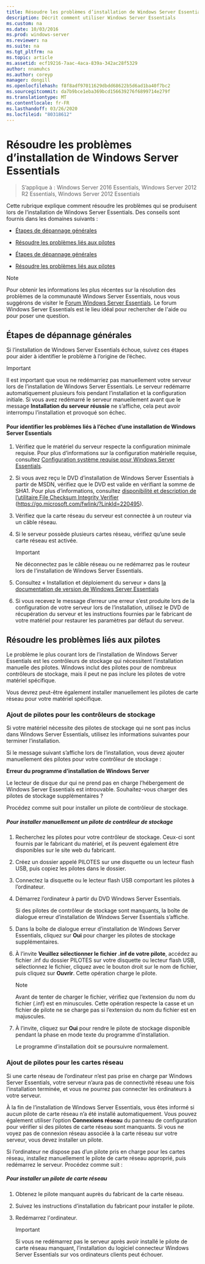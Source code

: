 ```yaml
---
title: Résoudre les problèmes d’installation de Windows Server Essentials
description: Décrit comment utiliser Windows Server Essentials
ms.custom: na
ms.date: 10/03/2016
ms.prod: windows-server
ms.reviewer: na
ms.suite: na
ms.tgt_pltfrm: na
ms.topic: article
ms.assetid: ecf19216-7aac-4aca-839a-342ac28f5329
author: nnamuhcs
ms.author: coreyp
manager: dongill
ms.openlocfilehash: f8f8adf97011629dbdd68622b5d6ad1ba40f7bc2
ms.sourcegitcommit: da7b9bce1eba369bcd156639276f6899714e279f
ms.translationtype: MT
ms.contentlocale: fr-FR
ms.lasthandoff: 03/26/2020
ms.locfileid: "80318612"
---
```

# <a name="troubleshoot-windows-server-essentials-installation"></a>Résoudre les problèmes d’installation de Windows Server Essentials

>S’applique à : Windows Server 2016 Essentials, Windows Server 2012 R2 Essentials, Windows Server 2012 Essentials

Cette rubrique explique comment résoudre les problèmes qui se produisent lors de l’installation de Windows Server Essentials. Des conseils sont fournis dans les domaines suivants :  
  

-   [Étapes de dépannage générales](Troubleshoot-Windows-Server-Essentials-installation.md#BKMK_GeneralTroubleshootingSteps)  
  
-   [Résoudre les problèmes liés aux pilotes](Troubleshoot-Windows-Server-Essentials-installation.md#BKMK_TroubleshootDrivers)  

-   [Étapes de dépannage générales](Troubleshoot-Windows-Server-Essentials-installation.md#BKMK_GeneralTroubleshootingSteps)  
  
-   [Résoudre les problèmes liés aux pilotes](Troubleshoot-Windows-Server-Essentials-installation.md#BKMK_TroubleshootDrivers)  

  
> [!NOTE]
>  Pour obtenir les informations les plus récentes sur la résolution des problèmes de la communauté Windows Server Essentials, nous vous suggérons de visiter le [Forum Windows Server Essentials](https://social.technet.microsoft.com/Forums/winserveressentials/threads). Le forum Windows Server Essentials est le lieu idéal pour rechercher de l'aide ou pour poser une question.  
  
##  <a name="general-troubleshooting-steps"></a><a name="BKMK_GeneralTroubleshootingSteps"></a>Étapes de dépannage générales  
 Si l’installation de Windows Server Essentials échoue, suivez ces étapes pour aider à identifier le problème à l’origine de l’échec.  
  
> [!IMPORTANT]
>  Il est important que vous ne redémarriez pas manuellement votre serveur lors de l’installation de Windows Server Essentials. Le serveur redémarre automatiquement plusieurs fois pendant l’installation et la configuration initiale. Si vous avez redémarré le serveur manuellement avant que le message **Installation du serveur réussie** ne s’affiche, cela peut avoir interrompu l’installation et provoqué son échec.  
  
#### <a name="to-identify-issues-in-a-failed-installation-of-windows-server-essentials"></a>Pour identifier les problèmes liés à l’échec d’une installation de Windows Server Essentials  
  
1.  Vérifiez que le matériel du serveur respecte la configuration minimale requise. Pour plus d’informations sur la configuration matérielle requise, consultez [Configuration système requise pour Windows Server Essentials](../get-started/system-requirements.md).  
  
2.  Si vous avez reçu le DVD d’installation de Windows Server Essentials à partir de MSDN, vérifiez que le DVD est valide en vérifiant la somme de SHA1. Pour plus d’informations, consultez [disponibilité et description de l’utilitaire File Checksum Integrity Verifier](https://go.microsoft.com/fwlink/?LinkId=220495) (https://go.microsoft.com/fwlink/?LinkId=220495).  
  
3.  Vérifiez que la carte réseau du serveur est connectée à un routeur via un câble réseau.  
  
4.  Si le serveur possède plusieurs cartes réseau, vérifiez qu’une seule carte réseau est activée.  
  
    > [!IMPORTANT]
    >  Ne déconnectez pas le câble réseau ou ne redémarrez pas le routeur lors de l’installation de Windows Server Essentials.  
  
5.  Consultez « Installation et déploiement du serveur » dans [la documentation de version de Windows Server Essentials](../get-started/release-notes.md)  
  
6.  Si vous recevez le message d’erreur une erreur s’est produite lors de la configuration de votre serveur lors de l’installation, utilisez le DVD de récupération du serveur et les instructions fournies par le fabricant de votre matériel pour restaurer les paramètres par défaut du serveur.  
  
##  <a name="troubleshoot-driver-issues"></a><a name="BKMK_TroubleshootDrivers"></a>Résoudre les problèmes liés aux pilotes  
 Le problème le plus courant lors de l’installation de Windows Server Essentials est les contrôleurs de stockage qui nécessitent l’installation manuelle des pilotes. Windows inclut des pilotes pour de nombreux contrôleurs de stockage, mais il peut ne pas inclure les pilotes de votre matériel spécifique.  
  
 Vous devrez peut-être également installer manuellement les pilotes de carte réseau pour votre matériel spécifique.  
  
###  <a name="adding-drivers-for-storage-controllers"></a><a name="BKMK_StorageDrivers"></a>Ajout de pilotes pour les contrôleurs de stockage  
 Si votre matériel nécessite des pilotes de stockage qui ne sont pas inclus dans Windows Server Essentials, utilisez les informations suivantes pour terminer l’installation.  
  
 Si le message suivant s’affiche lors de l’installation, vous devez ajouter manuellement des pilotes pour votre contrôleur de stockage :  
  
 **Erreur du programme d’installation de Windows Server**  
  
 Le lecteur de disque dur qui ne prend pas en charge l’hébergement de Windows Server Essentials est introuvable. Souhaitez-vous charger des pilotes de stockage supplémentaires ?  
  
 Procédez comme suit pour installer un pilote de contrôleur de stockage.  
  
##### <a name="to-manually-install-a-storage-controller-driver"></a>Pour installer manuellement un pilote de contrôleur de stockage  
  
1. Recherchez les pilotes pour votre contrôleur de stockage. Ceux-ci sont fournis par le fabricant du matériel, et ils peuvent également être disponibles sur le site web du fabricant.  
  
2. Créez un dossier appelé PILOTES sur une disquette ou un lecteur flash USB, puis copiez les pilotes dans le dossier.  
  
3. Connectez la disquette ou le lecteur flash USB comportant les pilotes à l’ordinateur.  
  
4. Démarrez l’ordinateur à partir du DVD Windows Server Essentials.  
  
    Si des pilotes de contrôleur de stockage sont manquants, la boîte de dialogue erreur d’installation de Windows Server Essentials s’affiche.  
  
5. Dans la boîte de dialogue erreur d’installation de Windows Server Essentials, cliquez sur **Oui** pour charger les pilotes de stockage supplémentaires.  
  
6. À l’invite **Veuillez sélectionner le fichier .inf de votre pilote**, accédez au fichier .inf du dossier PILOTES sur votre disquette ou lecteur flash USB, sélectionnez le fichier, cliquez avec le bouton droit sur le nom de fichier, puis cliquez sur **Ouvrir**. Cette opération charge le pilote.  
  
   > [!NOTE]
   >  Avant de tenter de charger le fichier, vérifiez que l’extension du nom du fichier (.inf) est en minuscules. Cette opération respecte la casse et un fichier de pilote ne se charge pas si l’extension du nom du fichier est en majuscules.  
  
7. À l’invite, cliquez sur **Oui** pour rendre le pilote de stockage disponible pendant la phase en mode texte du programme d’installation.  
  
   Le programme d’installation doit se poursuivre normalement.  
  
###  <a name="adding-drivers-for-network-adapters"></a><a name="BKMK_AddingNICdrivers"></a>Ajout de pilotes pour les cartes réseau  
 Si une carte réseau de l’ordinateur n’est pas prise en charge par Windows Server Essentials, votre serveur n’aura pas de connectivité réseau une fois l’installation terminée, et vous ne pourrez pas connecter les ordinateurs à votre serveur.  
  
 À la fin de l’installation de Windows Server Essentials, vous êtes informé si aucun pilote de carte réseau n’a été installé automatiquement. Vous pouvez également utiliser l’option **Connexions réseau** du panneau de configuration pour vérifier si des pilotes de carte réseau sont manquants. Si vous ne voyez pas de connexion réseau associée à la carte réseau sur votre serveur, vous devez installer un pilote.  
  
 Si l’ordinateur ne dispose pas d’un pilote pris en charge pour les cartes réseau, installez manuellement le pilote de carte réseau approprié, puis redémarrez le serveur. Procédez comme suit :  
  
##### <a name="to-install-a-network-adapter-driver"></a>Pour installer un pilote de carte réseau  
  
1.  Obtenez le pilote manquant auprès du fabricant de la carte réseau.  
  
2.  Suivez les instructions d’installation du fabricant pour installer le pilote.  
  
3.  Redémarrez l'ordinateur.  
  
    > [!IMPORTANT]
    >  Si vous ne redémarrez pas le serveur après avoir installé le pilote de carte réseau manquant, l’installation du logiciel connecteur Windows Server Essentials sur vos ordinateurs clients peut échouer.
